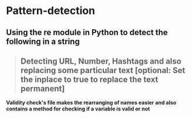 # Pattern-detection
## Using the re module in Python to detect the following in a string
>## Detecting URL, Number, Hashtags and also replacing some particular text [optional: Set the inplace to true to replace the text permanent]
**Validity check's file makes the rearranging of names easier and also contains a method for checking if a variable is valid or not**
